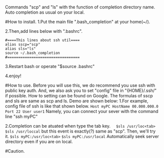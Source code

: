 Commands "scp" and "ls" with the function of completion directory name.
Auto completion as usual on your local.

#How to install.
1.Put the main file ".bash\_completion" at your home(~/).

2.Then,add lines below with ".bashrc".
  ``` 
  #====This lines about ssh util====
  alias sscp="scp"
  alias sls="ls"
  source ~/.bash_completion
  #=================================
  ```

3.Restart bash or operate "$source .bashrc"

4.enjoy!

#How to use.
Before you will use this, we do recommend you use ssh with public key auth.
And, we also ask you to set "config" file in "{HOME}/.ssh/" if possible. 
How to setting can be found on Google.
The formulas of sscp and sls are same as scp and ls.
Demo are shown below:
1.For example, config file of ssh is like that shown below.
    ```
    Host myPC
        HostName 00.000.000.0
        Port 22
        User user1
    ```
  Namely, you can connect your sever with the command line "ssh myPC"

2.Completion can be atuated when type the tab key.
    ```  
    $sls /usr/loc<tab>
    ```
    ```
    $sls /usr/loccal
    ```
  but this event is exactly(?) same as "scp".
  Then, we'll try it.
    ```
    $sls myPC:/usr/loc<tab>
    ```
    ```
    $sls myPC:/usr/local
    ```
  Automatically seek server directory even if you are on local.

#Caution.

#

